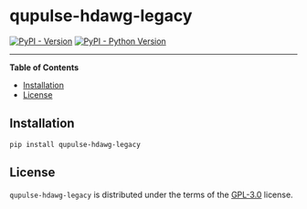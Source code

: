 # qupulse-hdawg-legacy

[![PyPI - Version](https://img.shields.io/pypi/v/qupulse-hdawg-legacy.svg)](https://pypi.org/project/qupulse-hdawg-legacy)
[![PyPI - Python Version](https://img.shields.io/pypi/pyversions/qupulse-hdawg-legacy.svg)](https://pypi.org/project/qupulse-hdawg-legacy)

-----

**Table of Contents**

- [Installation](#installation)
- [License](#license)

## Installation

```console
pip install qupulse-hdawg-legacy
```

## License

`qupulse-hdawg-legacy` is distributed under the terms of the [GPL-3.0](https://spdx.org/licenses/GPL-3.0.html) license.
